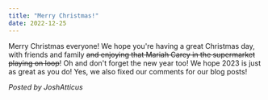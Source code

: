 ```yaml
---
title: "Merry Christmas!"
date: 2022-12-25
---
```

Merry Christmas everyone! We hope you're having a great Christmas day, with friends and family ~~and enjoying that Mariah Carey in the supermarket playing on loop~~!
Oh and don't forget the new year too! We hope 2023 is just as great as you do! Yes, we also fixed our comments for our blog posts!

*Posted by JoshAtticus*

<script src="https://utteranc.es/client.js"
        repo="BetterMeower/Blog"
        issue-term="title"
        label="comment"
        theme="github-light"
        crossorigin="anonymous"
        async>
</script>
